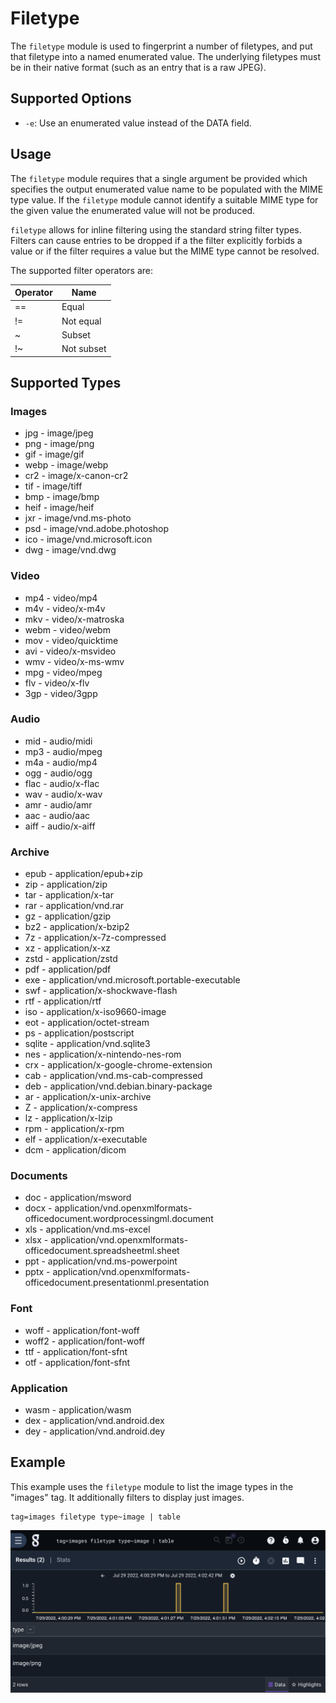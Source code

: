 # Filetype

The `filetype` module is used to fingerprint a number of filetypes, and put that filetype into a named enumerated value. The underlying filetypes must be in their native format (such as an entry that is a raw JPEG). 

## Supported Options

* `-e`: Use an enumerated value instead of the DATA field.

## Usage

The `filetype` module requires that a single argument be provided which specifies the output enumerated value name to be populated with the MIME type value.  If the `filetype` module cannot identify a suitable MIME type for the given value the enumerated value will not be produced.

`filetype` allows for inline filtering using the standard string filter types.  Filters can cause entries to be dropped if a the filter explicitly forbids a value or if the filter requires a value but the MIME type cannot be resolved.

The supported filter operators are:

| Operator | Name |
|----------|------|
| == | Equal |
| != | Not equal |
| ~ | Subset |
| !~ | Not subset |


## Supported Types

### Images 

* jpg - image/jpeg
* png - image/png
* gif - image/gif
* webp - image/webp
* cr2 - image/x-canon-cr2
* tif - image/tiff
* bmp - image/bmp
* heif - image/heif
* jxr - image/vnd.ms-photo
* psd - image/vnd.adobe.photoshop
* ico - image/vnd.microsoft.icon
* dwg - image/vnd.dwg

### Video

* mp4 - video/mp4
* m4v - video/x-m4v
* mkv - video/x-matroska
* webm - video/webm
* mov - video/quicktime
* avi - video/x-msvideo
* wmv - video/x-ms-wmv
* mpg - video/mpeg
* flv - video/x-flv
* 3gp - video/3gpp

### Audio

* mid - audio/midi
* mp3 - audio/mpeg
* m4a - audio/mp4
* ogg - audio/ogg
* flac - audio/x-flac
* wav - audio/x-wav
* amr - audio/amr
* aac - audio/aac
* aiff - audio/x-aiff

### Archive

* epub - application/epub+zip
* zip - application/zip
* tar - application/x-tar
* rar - application/vnd.rar
* gz - application/gzip
* bz2 - application/x-bzip2
* 7z - application/x-7z-compressed
* xz - application/x-xz
* zstd - application/zstd
* pdf - application/pdf
* exe - application/vnd.microsoft.portable-executable
* swf - application/x-shockwave-flash
* rtf - application/rtf
* iso - application/x-iso9660-image
* eot - application/octet-stream
* ps - application/postscript
* sqlite - application/vnd.sqlite3
* nes - application/x-nintendo-nes-rom
* crx - application/x-google-chrome-extension
* cab - application/vnd.ms-cab-compressed
* deb - application/vnd.debian.binary-package
* ar - application/x-unix-archive
* Z - application/x-compress
* lz - application/x-lzip
* rpm - application/x-rpm
* elf - application/x-executable
* dcm - application/dicom

### Documents

* doc - application/msword
* docx - application/vnd.openxmlformats-officedocument.wordprocessingml.document
* xls - application/vnd.ms-excel
* xlsx - application/vnd.openxmlformats-officedocument.spreadsheetml.sheet
* ppt - application/vnd.ms-powerpoint
* pptx - application/vnd.openxmlformats-officedocument.presentationml.presentation

### Font

* woff - application/font-woff
* woff2 - application/font-woff
* ttf - application/font-sfnt
* otf - application/font-sfnt

### Application

* wasm - application/wasm
* dex - application/vnd.android.dex
* dey - application/vnd.android.dey

## Example

This example uses the `filetype` module to list the image types in the "images" tag. It additionally filters to display just images.

```gravwell
tag=images filetype type~image | table
```

![Example 1](filetype.png)

